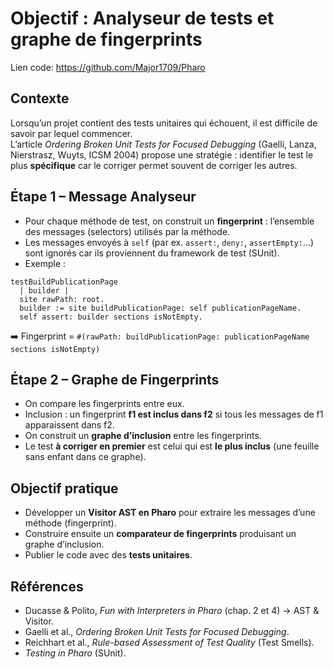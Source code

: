 # Objectif : Analyseur de tests et graphe de fingerprints

Lien code: https://github.com/Major1709/Pharo

## Contexte
Lorsqu’un projet contient des tests unitaires qui échouent, il est difficile de savoir par lequel commencer.  
L’article *Ordering Broken Unit Tests for Focused Debugging* (Gaelli, Lanza, Nierstrasz, Wuyts, ICSM 2004) propose une stratégie : identifier le test le plus **spécifique** car le corriger permet souvent de corriger les autres.

## Étape 1 – Message Analyseur
- Pour chaque méthode de test, on construit un **fingerprint** : l’ensemble des messages (selectors) utilisés par la méthode.
- Les messages envoyés à `self` (par ex. `assert:`, `deny:`, `assertEmpty:`…) sont ignorés car ils proviennent du framework de test (SUnit).
- Exemple :

```smalltalk
testBuildPublicationPage
  | builder |
  site rawPath: root.
  builder := site buildPublicationPage: self publicationPageName.
  self assert: builder sections isNotEmpty.
```

➡️ Fingerprint = `#(rawPath: buildPublicationPage: publicationPageName sections isNotEmpty)`

## Étape 2 – Graphe de Fingerprints
- On compare les fingerprints entre eux.  
- Inclusion : un fingerprint **f1 est inclus dans f2** si tous les messages de f1 apparaissent dans f2.
- On construit un **graphe d’inclusion** entre les fingerprints.
- Le test **à corriger en premier** est celui qui est **le plus inclus** (une feuille sans enfant dans ce graphe).

## Objectif pratique
- Développer un **Visitor AST en Pharo** pour extraire les messages d’une méthode (fingerprint).
- Construire ensuite un **comparateur de fingerprints** produisant un graphe d’inclusion.
- Publier le code avec des **tests unitaires**.

## Références
- Ducasse & Polito, *Fun with Interpreters in Pharo* (chap. 2 et 4) → AST & Visitor.  
- Gaelli et al., *Ordering Broken Unit Tests for Focused Debugging*.  
- Reichhart et al., *Rule-based Assessment of Test Quality* (Test Smells).  
- *Testing in Pharo* (SUnit).

